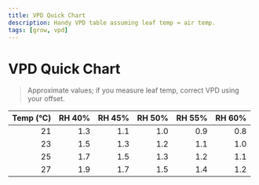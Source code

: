 ```yaml
---
title: VPD Quick Chart
description: Handy VPD table assuming leaf temp ≈ air temp.
tags: [grow, vpd]
---
```


# VPD Quick Chart

> Approximate values; if you measure leaf temp, correct VPD using your offset.

| Temp (°C) | RH 40% | RH 45% | RH 50% | RH 55% | RH 60% |
|---------:|-------:|-------:|-------:|-------:|-------:|
| 21       | 1.3    | 1.1    | 1.0    | 0.9    | 0.8    |
| 23       | 1.5    | 1.3    | 1.2    | 1.1    | 1.0    |
| 25       | 1.7    | 1.5    | 1.3    | 1.2    | 1.1    |
| 27       | 1.9    | 1.7    | 1.5    | 1.4    | 1.2    |
